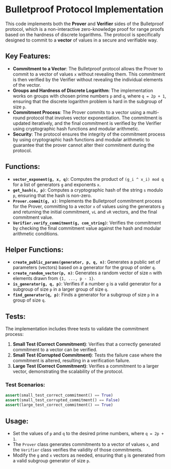 # Bulletproof Protocol Implementation

This code implements both the **Prover** and **Verifier** sides of the Bulletproof protocol, which is a non-interactive zero-knowledge proof for range proofs based on the hardness of discrete logarithms. The protocol is specifically designed to commit to a **vector** of values in a secure and verifiable way.

## Key Features:
- **Commitment to a Vector**: The Bulletproof protocol allows the Prover to commit to a vector of values `x` without revealing them. This commitment is then verified by the Verifier without revealing the individual elements of the vector.
- **Groups and Hardness of Discrete Logarithm**: The implementation works on groups with chosen prime numbers `p` and `q`, where `q = 2p + 1`, ensuring that the discrete logarithm problem is hard in the subgroup of size `p`.
- **Commitment Process**: The Prover commits to a vector using a multi-round protocol that involves vector exponentiation. The commitment is updated iteratively, and the final commitment is verified by the Verifier using cryptographic hash functions and modular arithmetic.
- **Security**: The protocol ensures the integrity of the commitment process by using cryptographic hash functions and modular arithmetic to guarantee that the prover cannot alter their commitment during the protocol.

## Functions:
- **`vector_exponent(g, x, q)`**: Computes the product of `(g_i ^ x_i) mod q` for a list of generators `g` and exponents `x`.
- **`get_hash(s, p)`**: Computes a cryptographic hash of the string `s` modulo `p`, ensuring that the hash is non-zero.
- **`Prover.commit(g, x)`**: Implements the Bulletproof commitment process for the Prover, committing to a vector `x` of values using the generators `g` and returning the initial commitment, `vL` and `vR` vectors, and the final commitment value.
- **`Verifier.verify_commitment(g, com_string)`**: Verifies the commitment by checking the final commitment value against the hash and modular arithmetic conditions.

## Helper Functions:
- **`create_public_params(generator, p, q, n)`**: Generates a public set of parameters (vectors) based on a generator for the group of order `q`.
- **`create_random_vector(p, n)`**: Generates a random vector of size `n` with elements drawn from `{1, ..., p - 1}`.
- **`is_generator(g, q, p)`**: Verifies if a number `g` is a valid generator for a subgroup of size `p` in a larger group of size `q`.
- **`find_generator(q, p)`**: Finds a generator for a subgroup of size `p` in a group of size `q`.

## Tests:
The implementation includes three tests to validate the commitment process:

1. **Small Test (Correct Commitment)**: Verifies that a correctly generated commitment to a vector can be verified.
2. **Small Test (Corrupted Commitment)**: Tests the failure case where the commitment is altered, resulting in a verification failure.
3. **Large Test (Correct Commitment)**: Verifies a commitment to a larger vector, demonstrating the scalability of the protocol.

### Test Scenarios:
```python
assert(small_test_correct_commitment() == True)
assert(small_test_corrupted_commitment() == False)
assert(large_test_correct_commitment() == True)
```

## Usage:
- Set the values of `p` and `q` to the desired prime numbers, where `q = 2p + 1`.
- The `Prover` class generates commitments to a vector of values `x`, and the `Verifier` class verifies the validity of those commitments.
- Modify the `g` and `x` vectors as needed, ensuring that `g` is generated from a valid subgroup generator of size `p`.
